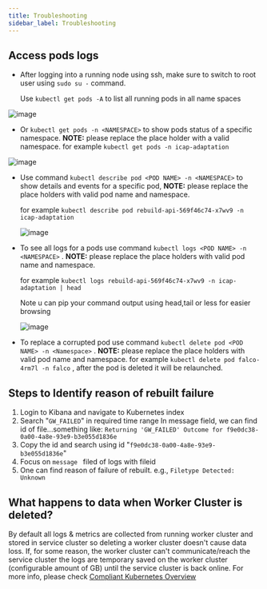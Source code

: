 ```yaml
---
title: Troubleshooting
sidebar_label: Troubleshooting
---
```


## Access pods logs 

* After logging into a running node using ssh, make sure to switch to root user using `sudo su -` command.

  Use `kubectl get pods -A` to list all running pods in all name spaces

![image](https://user-images.githubusercontent.com/58347752/122148537-f05df500-ce5a-11eb-8120-05aba011864d.png)



* Or `kubectl get pods -n <NAMESPACE>` to show pods status of a specific namespace. **NOTE:** please replace the place holder with a valid namespace.
  for example `kubectl get pods -n icap-adaptation` 

![image](https://user-images.githubusercontent.com/58347752/122148800-59456d00-ce5b-11eb-984a-dbf5eaf4cc41.png)



* Use command `kubectl describe pod <POD NAME> -n <NAMESPACE>` to show details and events for a specific pod, **NOTE:** please replace the place holders with valid pod name and namespace.

  for example `kubectl describe pod rebuild-api-569f46c74-x7wv9 -n icap-adaptation`

  ![image](https://user-images.githubusercontent.com/58347752/122149170-f0aac000-ce5b-11eb-804d-b9714185ec6b.png)



* To see all logs for a pods use command `kubectl logs <POD NAME> -n <NAMESPACE>` . **NOTE:** please replace the place holders with  valid pod name and namespace.

  for example `kubectl logs rebuild-api-569f46c74-x7wv9 -n icap-adaptation | head` 

  Note u can pip your command output using head,tail or less for easier browsing

  ![image](https://user-images.githubusercontent.com/58347752/122149580-93633e80-ce5c-11eb-8f37-968cc8847892.png)



* To replace a corrupted pod use command `kubectl delete pod <POD NAME> -n <Namespace>` . **NOTE:** please replace the place holders with  valid pod name and namespace.
  for example `kubectl delete pod falco-4rm7l -n falco` , after the pod is deleted it will be relaunched.


## Steps to Identify reason of rebuilt failure

1. Login to Kibana and navigate to Kubernetes index
2. Search "`GW_FAILED`" in required time range
In message field, we can find id of file...something like: `Returning 'GW_FAILED' Outcome for f9e0dc38-0a00-4a8e-93e9-b3e055d1836e`
3. Copy the id and search using id "`f9e0dc38-0a00-4a8e-93e9-b3e055d1836e`"
4. Focus on `message ` filed of logs with fileid 
5.  One can find reason of failure of rebuilt. e.g., `Filetype Detected: Unknown`

## What happens to data when Worker Cluster is deleted?

By default all logs & metrics are collected from running worker cluster and stored in service cluster so deleting a worker cluster doesn't cause data loss.
If, for some reason, the worker cluster can't communicate/reach the service cluster the logs are temporary saved on the worker cluster (configurable amount of GB) until the service cluster is back online.
For more info, please check [Compliant Kubernetes Overview](https://k8-proxy.github.io/k8-proxy-documentation/docs/products/compliant%20kubernetes/overview)